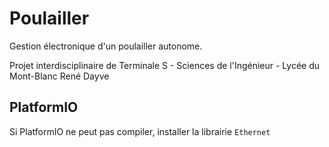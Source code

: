 # Poulailler

Gestion électronique d'un poulailler autonome.

Projet interdisciplinaire de Terminale S - Sciences de l'Ingénieur - Lycée du Mont-Blanc René Dayve

## PlatformIO
Si PlatformIO ne peut pas compiler, installer la librairie `Ethernet`
